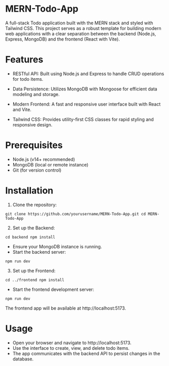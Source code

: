 # MERN-Todo-App

A full-stack Todo application built with the MERN stack and styled with Tailwind CSS. This project serves as a robust template for building modern web applications with a clear separation between the backend (Node.js, Express, MongoDB) and the frontend (React with Vite).

# Features

* RESTful API:
Built using Node.js and Express to handle CRUD operations for todo items.

* Data Persistence:
Utilizes MongoDB with Mongoose for efficient data modeling and storage.

* Modern Frontend:
A fast and responsive user interface built with React and Vite.

* Tailwind CSS:
Provides utility-first CSS classes for rapid styling and responsive design.

# Prerequisites

* Node.js (v14+ recommended)
* MongoDB (local or remote instance)
* Git (for version control)

# Installation

1. Clone the repository:

`git clone https://github.com/yourusername/MERN-Todo-App.git
cd MERN-Todo-App
`

2. Set up the Backend:

`cd backend
npm install
`

* Ensure your MongoDB instance is running.
* Start the backend server:

`npm run dev
`

3. Set up the Frontend:

`cd ../frontend
npm install
`

* Start the frontend development server:

`npm run dev
`

The frontend app will be available at http://localhost:5173.

# Usage

* Open your browser and navigate to http://localhost:5173.
* Use the interface to create, view, and delete todo items.
* The app communicates with the backend API to persist changes in the database.
